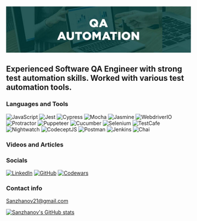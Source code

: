 [![Header](https://github.com/Sanzhanov/Sanzhanov/blob/main/assets/QA-Automation.png)](https://www.linkedin.com/in/sanzhanov/)

## Experienced Software QA Engineer with strong test automation skills. Worked with various test automation tools.


### Languages and Tools
![JavaScript](https://img.shields.io/badge/-JavaScript-0D1117?style=for-the-badge&logo=javascript)
![Jest](https://img.shields.io/badge/-Jest-0D1117?style=for-the-badge&logo=Jest)
![Cypress](https://img.shields.io/badge/-Cypress-0D1117?style=for-the-badge&logo=Cypress)
![Mocha](https://img.shields.io/badge/-Mocha-0D1117?style=for-the-badge&logo=Mocha)
![Jasmine](https://img.shields.io/badge/-Jasmine-0D1117?style=for-the-badge&logo=Jasmine)
![WebdriverIO](https://img.shields.io/badge/-WebdriverIO-0D1117?style=for-the-badge&logo=Webdriverio)
![Protractor](https://img.shields.io/badge/-Protractor-0D1117?style=for-the-badge&logo=Protractor)
![Puppeteer](https://img.shields.io/badge/-Puppeteer-0D1117?style=for-the-badge&logo=Puppeteer)
![Cucumber](https://img.shields.io/badge/-Cucumber-0D1117?style=for-the-badge&logo=Cucumber)
![Selenium](https://img.shields.io/badge/-Selenium-0D1117?style=for-the-badge&logo=Selenium)
![TestCafe](https://img.shields.io/badge/-TestCafe-0D1117?style=for-the-badge&logo=TestCafe)
![Nightwatch](https://img.shields.io/badge/-Nightwatch-0D1117?style=for-the-badge&logo=NightwatchJS)
![CodeceptJS](https://img.shields.io/badge/-CodeceptJS-0D1117?style=for-the-badge&logo=CodeceptJS)
![Postman](https://img.shields.io/badge/-Postman-0D1117?style=for-the-badge&logo=Postman)
![Jenkins](https://img.shields.io/badge/-Jenkins-0D1117?style=for-the-badge&logo=Jenkins)
![Chai](https://img.shields.io/badge/-Chai-0D1117?style=for-the-badge&logo=Chai)

### Videos and Articles


### Socials
[![LinkedIn](https://img.shields.io/badge/--0D1117?style=for-the-badge&logo=LinkedIn)](https://www.linkedin.com/in/sanzhanov/)
[![GitHub](https://img.shields.io/badge/--0D1117?style=for-the-badge&logo=GitHub)](https://github.com/Sanzhanov)
[![Codewars](https://img.shields.io/badge/--0D1117?style=for-the-badge&logo=Codewars)](https://www.codewars.com/users/Aleksandr%20Sanzhanov)

 ### Contact info
  Sanzhanov21@gmail.com


[![Sanzhanov's GitHub stats](https://github-readme-stats.vercel.app/api?username=Sanzhanov&show_icons=true&theme=dark&hide=stars)](https://github.com/anuraghazra/github-readme-stats)